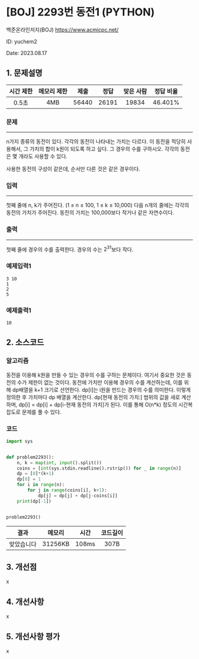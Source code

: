 # [BOJ] 2293번 동전1 (PYTHON)
백준온라인저지(BOJ) https://www.acmicpc.net/

ID: yuchem2

Date: 2023.08.17
## 1. 문제설명
| 시간 제한 | 메모리 제한 | 제출  | 정답 | 맞은 사람 | 정답 비율 |
| :---: | :---: | :---: | :---: | :---: | :---: |
| 0.5초 | 4MB | 56440 | 26191 | 19834 | 46.401% |

### 문제
---
n가지 종류의 동전이 있다. 각각의 동전이 나타내는 가치는 다르다. 이 동전을 적당히 사용해서, 그 가치의 합이 k원이 되도록 하고 싶다. 그 경우의 수를 구하시오. 각각의 동전은 몇 개라도 사용할 수 있다.

사용한 동전의 구성이 같은데, 순서만 다른 것은 같은 경우이다.

### 입력
---
첫째 줄에 n, k가 주어진다. (1 ≤ n ≤ 100, 1 ≤ k ≤ 10,000) 다음 n개의 줄에는 각각의 동전의 가치가 주어진다. 동전의 가치는 100,000보다 작거나 같은 자연수이다.
### 출력
---
첫째 줄에 경우의 수를 출력한다. 경우의 수는 $2^31$보다 작다.
### 예제입력1
```
3 10
1
2
5
```
### 예제출력1
```
10
```
## 2. 소스코드

### 알고리즘
동전을 이용해 k원을 만들 수 있는 경우의 수를 구하는 문제이다. 여기서 중요한 것은 동전의 수가 제한이 없는 것이다. 
동전에 가치만 이용해 경우의 수를 계산하는데, 이를 위해 dp배열을 k+1 크기로 선언한다. dp[i]는 i원을 만드는 경우의 수를 의미한다. 
이렇게 정의한 후 가치마다 dp 배열을 계산한다. dp[현재 동전의 가치:] 범위의 값을 새로 계산하며, dp[i] = dp[i] + dp[i-현재 동전의 가치]가 된다. 
이를 통해 O(n*k) 정도의 시간복잡도로 문제를 풀 수 있다.

### 코드
```Python
import sys


def problem2293():
    n, k = map(int, input().split())
    coins = [int(sys.stdin.readline().rstrip()) for _ in range(n)]
    dp = [0]*(k+1)
    dp[0] = 1
    for i in range(n):
        for j in range(coins[i], k+1):
            dp[j] = dp[j] + dp[j-coins[i]]
    print(dp[-1])


problem2293()
```
| 결과 | 메모리 | 시간 | 코드길이 |
|:---:|:-----: | :---: | :----: |
| 맞았습니다 | 31256KB | 108ms | 307B |

## 3. 개선점
x
## 4. 개선사항
x
## 5. 개선사항 평가
x

